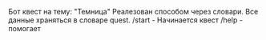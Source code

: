 Бот квест на тему: "Темница"
Реалезован способом через словари. Все данные храняться в словаре quest.
/start - Начинается квест
/help - помогает
